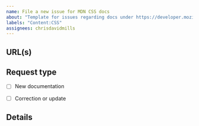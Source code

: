 ```yaml
---
name: File a new issue for MDN CSS docs
about: "Template for issues regarding docs under https://developer.mozilla.org/en-US/docs/Web/CSS"
labels: "Content:CSS"
assignees: chrisdavidmills
---
```


## URL(s)
<!-- Please include the URL of the page(s) you are seeing the problem on, if it concerns one or more specific pages -->


## Request type
<!-- Select the appropriate option -->
- [ ] New documentation
- [ ] Correction or update


## Details
<!-- Tell us about the issue you saw. A clear description, links, and screenshots help us fix it faster. -->


